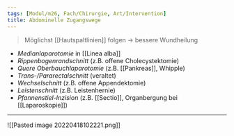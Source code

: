 ```yaml
---
tags: [Modul/m26, Fach/Chirurgie, Art/Intervention]
title: Abdominelle Zugangswege
---
```

> Möglichst [[Hautspaltlinien]] folgen → bessere Wundheilung

- *Medianlaparotomie* in [[Linea alba]]
- *Rippenbogenrandschnitt* (z.B. offene Cholecystektomie)
- *Quere Oberbauchlaparotomie* (z.B. [[Pankreas]], Whipple)
- *Trans-/Pararectalschnitt* (veraltet)
- *Wechselschnitt* (z.B. offene Appendektomie)
- *Leistenschnitt* (z.B. Leistenhernie)
- *Pfannenstiel-Inzision* (z.B. [[Sectio]], Organbergung bei [[Laparoskopie]])

---
![[Pasted image 20220418102221.png]]
